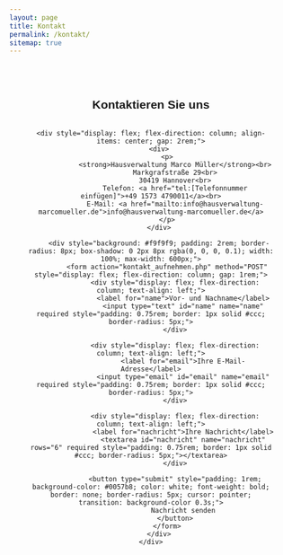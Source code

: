 ```yaml
---
layout: page
title: Kontakt
permalink: /kontakt/
sitemap: true
---
```

<section style="max-width: 900px; margin: auto; padding: 2rem; font-family: sans-serif; text-align: center;">
    <h1 style="margin-bottom: 2rem;">Kontaktieren Sie uns</h1>

    <div style="display: flex; flex-direction: column; align-items: center; gap: 2rem;">
        <div>
            <p>
                <strong>Hausverwaltung Marco Müller</strong><br>
                Markgrafstraße 29<br>
                30419 Hannover<br>
                Telefon: <a href="tel:[Telefonnummer einfügen]">+49 1573 4790011</a><br>
                E-Mail: <a href="mailto:info@hausverwaltung-marcomueller.de">info@hausverwaltung-marcomueller.de</a>
            </p>
        </div>

        <div style="background: #f9f9f9; padding: 2rem; border-radius: 8px; box-shadow: 0 2px 8px rgba(0, 0, 0, 0.1); width: 100%; max-width: 600px;">
            <form action="kontakt_aufnehmen.php" method="POST" style="display: flex; flex-direction: column; gap: 1rem;">
                <div style="display: flex; flex-direction: column; text-align: left;">
                    <label for="name">Vor- und Nachname</label>
                    <input type="text" id="name" name="name" required style="padding: 0.75rem; border: 1px solid #ccc; border-radius: 5px;">
                </div>

                <div style="display: flex; flex-direction: column; text-align: left;">
                    <label for="email">Ihre E-Mail-Adresse</label>
                    <input type="email" id="email" name="email" required style="padding: 0.75rem; border: 1px solid #ccc; border-radius: 5px;">
                </div>

                <div style="display: flex; flex-direction: column; text-align: left;">
                    <label for="nachricht">Ihre Nachricht</label>
                    <textarea id="nachricht" name="nachricht" rows="6" required style="padding: 0.75rem; border: 1px solid #ccc; border-radius: 5px;"></textarea>
                </div>

                <button type="submit" style="padding: 1rem; background-color: #0057b8; color: white; font-weight: bold; border: none; border-radius: 5px; cursor: pointer; transition: background-color 0.3s;">
                    Nachricht senden
                </button>
            </form>
        </div>
    </div>
</section>

<style>
    button:hover {
        background-color: #004499;
    }
</style>
